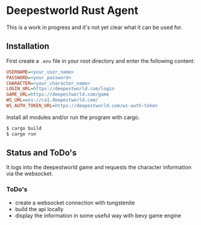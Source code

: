 # Deepestworld Rust Agent

This is a work in progress and it's not yet clear what it can be used for.

## Installation

First create a `.env` file in your root directory and enter the following content:

```ini
USERNAME=<your_user_name>
PASSWORD=<your_password>
CHARACTER=<your_character_name>
LOGIN_URL=https://deepestworld.com/login
GAME_URL=https://deepestworld.com/game
WS_URL=wss://ca1.deepestworld.com/
WS_AUTH_TOKEN_URL=https://deepestworld.com/ws-auth-token
```

Install all modules and/or run the program with cargo.

```bash
$ cargo build
$ cargo run
```

## Status and ToDo's

It logs into the deepestworld game and requests the character information via the websocket.

### ToDo's 

* create a websocket connection with tungstenite
* build the api locally
* display the information in some useful way with bevy game engine
